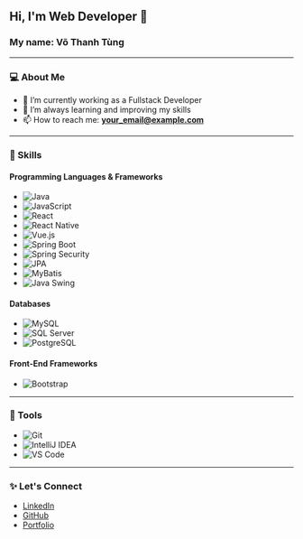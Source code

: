 ## Hi, I'm Web Developer 👋  
### My name: Võ Thanh Tùng  

---

### 💻 About Me  
- 🔭 I’m currently working as a Fullstack Developer  
- 🌱 I’m always learning and improving my skills  
- 📫 How to reach me: **your_email@example.com**

---

### 🚀 Skills  

#### Programming Languages & Frameworks  
- ![Java](https://img.shields.io/badge/Java-ED8B00?style=for-the-badge&logo=java&logoColor=white)  
- ![JavaScript](https://img.shields.io/badge/JavaScript-F7DF1E?style=for-the-badge&logo=javascript&logoColor=black)  
- ![React](https://img.shields.io/badge/React-61DAFB?style=for-the-badge&logo=react&logoColor=black)  
- ![React Native](https://img.shields.io/badge/React_Native-20232A?style=for-the-badge&logo=react&logoColor=61DAFB)  
- ![Vue.js](https://img.shields.io/badge/Vue.js-35495E?style=for-the-badge&logo=vue.js&logoColor=4FC08D)  
- ![Spring Boot](https://img.shields.io/badge/Spring_Boot-6DB33F?style=for-the-badge&logo=spring-boot&logoColor=white)  
- ![Spring Security](https://img.shields.io/badge/Spring_Security-6DB33F?style=for-the-badge&logo=spring&logoColor=white)  
- ![JPA](https://img.shields.io/badge/JPA-007396?style=for-the-badge&logo=hibernate&logoColor=white)  
- ![MyBatis](https://img.shields.io/badge/MyBatis-1D6B98?style=for-the-badge&logo=mybatis&logoColor=white)  
- ![Java Swing](https://img.shields.io/badge/Java_Swing-007396?style=for-the-badge&logo=java&logoColor=white)  

#### Databases  
- ![MySQL](https://img.shields.io/badge/MySQL-4479A1?style=for-the-badge&logo=mysql&logoColor=white)  
- ![SQL Server](https://img.shields.io/badge/SQL_Server-CC2927?style=for-the-badge&logo=microsoft-sql-server&logoColor=white)  
- ![PostgreSQL](https://img.shields.io/badge/PostgreSQL-336791?style=for-the-badge&logo=postgresql&logoColor=white)  

#### Front-End Frameworks  
- ![Bootstrap](https://img.shields.io/badge/Bootstrap-7952B3?style=for-the-badge&logo=bootstrap&logoColor=white)  

---

### 🌟 Tools  
- ![Git](https://img.shields.io/badge/Git-F05032?style=for-the-badge&logo=git&logoColor=white)  
- ![IntelliJ IDEA](https://img.shields.io/badge/IntelliJ_IDEA-000000?style=for-the-badge&logo=intellij-idea&logoColor=white)  
- ![VS Code](https://img.shields.io/badge/VS_Code-0078D4?style=for-the-badge&logo=visual-studio-code&logoColor=white)  

---

### ✨ Let's Connect  
- [LinkedIn](https://www.linkedin.com/in/your-profile/)  
- [GitHub](https://github.com/your-github/)  
- [Portfolio](https://your-portfolio-link.com/)  
